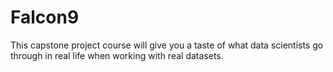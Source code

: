 # Falcon9
This capstone project course will give you a taste of what data scientists go through in real life when working with real datasets. 
